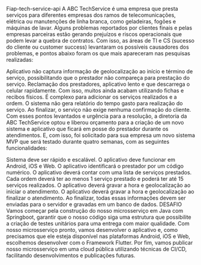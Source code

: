 Fiap-tech-service-api
A ABC TechService é uma empresa que presta serviços para diferentes empresas dos ramos de telecomunicações, elétrica ou manutenções de linha branca, como geladeiras, fogões e máquinas de lavar. Alguns problemas reportados por clientes finais e pelas empresas parceiras estão gerando prejuízos e riscos operacionais que podem levar a quebra de contratos. Com isso, as áreas de TI e CS (sucesso do cliente ou customer success) levantaram os possíveis causadores dos problemas, e pontos abaixo foram os que mais apareceram nas pesquisas realizadas:

Aplicativo não captura informação de geolocalização ao início e término de serviço, possibilitando que o prestador não compareça para prestação do serviço.
Reclamação dos prestadores, aplicativo lento e que descarrega o celular rapidamente. Com isso, muitos ainda acabam utilizando fichas e recibos físicos.
É complexo para adicionar os serviços realizados e a ordem.
O sistema não gera relatório do tempo gasto para realização do serviço.
Ao finalizar, o serviço não exige nenhuma confirmação do cliente.
Com esses pontos levantados e urgência para a resolução, a diretoria da ABC TechService optou e liberou orçamento para a criação de um novo sistema e aplicativo que ficará em posse do prestador durante os atendimentos. E, com isso, foi solicitado para sua empresa um novo sistema MVP que será testado durante quatro semanas, com as seguintes funcionalidades:

Sistema deve ser rápido e escalável.
O aplicativo deve funcionar em Android, iOS e Web.
O aplicativo identificará o prestador por um código numérico.
O aplicativo deverá contar com uma lista de serviços prestados.
Cada ordem deverá ter ao menos 1 serviço prestado e poderá ter até 15 serviços realizados.
O aplicativo deverá gravar a hora e geolocalização ao iniciar o atendimento.
O aplicativo deverá gravar a hora e geolocalização ao finalizar o atendimento.
Ao finalizar, todas essas informações devem ser enviadas para o servidor e gravadas em um banco de dados.
DESAFIO
Vamos começar pela construção do nosso microsserviço em Java com Springboot, garantir que o nosso código siga uma estrutura que possibilite a criação de testes unitários para uma entrega com maior qualidade. Com nosso microsserviço pronto, vamos desenvolver o aplicativo e, como precisamos que ele esteja disponível nas plataformas Android, iOS e Web, escolhemos desenvolver com o Framework Flutter. Por fim, vamos publicar nosso microsserviço em uma cloud pública utilizando técnicas de CI/CD, facilitando desenvolvimentos e publicações futuras.
